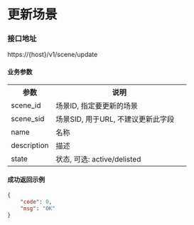# 更新场景

### 接口地址

https://{host}/v1/scene/update

#### 业务参数
<table width="100%">
    <tr>
      <th width="25%">参数</th>
      <th>说明</th>
    </tr>
    <tr>
      <td>scene_id</td>
      <td>场景ID, 指定要更新的场景</td>
    </tr>
    <tr>
      <td>scene_sid</td>
      <td>场景SID, 用于URL, 不建议更新此字段</td>
    </tr>
    <tr>
      <td>name</td>
      <td>名称</td>
    </tr>
    <tr>
      <td>description</td>
      <td>描述</td>
    </tr>
    <tr>
      <td>state</td>
      <td>状态, 可选: active/delisted</td>
    </tr>
</table>

#### 成功返回示例

```json
{
    "code": 0,
    "msg": "OK"
}
```
